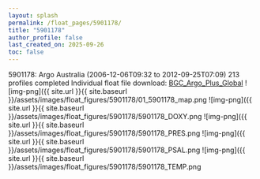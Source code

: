 ```yaml
---
layout: splash
permalink: /float_pages/5901178/
title: "5901178"
author_profile: false
last_created_on: 2025-09-26
toc: false
---
```

 
5901178: Argo Australia (2006-12-06T09:32 to 2012-09-25T07:09)
213 profiles completed
Individual float file download: [BGC_Argo_Plus_Global](https://ftp.soest.hawaii.edu/bgc_argo_plus/Individual_Floats/outliers_removed/5901178_Sprof_processed.nc)
![img-png]({{ site.url }}{{ site.baseurl }}/assets/images/float_figures/5901178/01_5901178_map.png
![img-png]({{ site.url }}{{ site.baseurl }}/assets/images/float_figures/5901178/5901178_DOXY.png
![img-png]({{ site.url }}{{ site.baseurl }}/assets/images/float_figures/5901178/5901178_PRES.png
![img-png]({{ site.url }}{{ site.baseurl }}/assets/images/float_figures/5901178/5901178_PSAL.png
![img-png]({{ site.url }}{{ site.baseurl }}/assets/images/float_figures/5901178/5901178_TEMP.png

